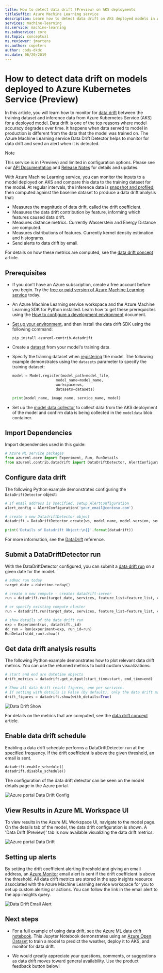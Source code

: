 ```yaml
---
title: How to detect data drift (Preview) on AKS deployments
titleSuffix: Azure Machine Learning service
description: Learn how to detect data drift on AKS deployed models in Azure Machine Learning service.
services: machine-learning
ms.service: machine-learning
ms.subservice: core
ms.topic: conceptual
ms.reviewer: jmartens
ms.author: copeters
author: cody-dkdc
ms.date: 06/20/2019
---
```


# How to detect data drift on models deployed to Azure Kubernetes Service (Preview)
In this article, you will learn how to monitor for [data drift](concept-data-drift.md) between the training dataset and inference data from Azure Kubernetes Service (AKS) for a deployed model. Data drift is one of the top reasons where model accuracy degrades over time. It happens when data served to model in production is different from the data that the model was trained on. The Azure Machine Learning service Data Drift Detector helps to monitor for data drift and send an alert when it is detected.  

> [!Note]
> This service is in (Preview) and limited in configuration options. Please see our [API Documentation](https://docs.microsoft.com/python/api/azureml-contrib-datadrift/?view=azure-ml-py) and [Release Notes](azure-machine-learning-release-notes) for details and updates. 

With Azure Machine Learning service, you can monitor  the inputs to a model deployed on AKS and compare this data to the training dataset for the model. At regular intervals, the inference data is [snapshot and profiled](how-to-explore-prepare-data.md), then computed against the baseline dataset to produce a data drift analysis that: 

+ Measures the magnitude of data drift, called the drift coefficient.
+ Measures the data drift contribution by feature, informing which features caused data drift.
+ Measures distance metrics. Currently Wasserstein and Energy Distance are computed.
+ Measures distributions of features. Currently kernel density estimation and histograms.
+ Send alerts to data drift by email.

For details on how these metrics are computed, see the [data drift concept](concept-data-drift.md) article.

## Prerequisites

- If you don’t have an Azure subscription, create a free account before you begin. Try the [free or paid version of Azure Machine Learning service](https://aka.ms/AMLFree) today.

- An Azure Machine Learning service workspace and the Azure Machine Learning SDK for Python installed. Learn how to get these prerequisites using the [How to configure a development environment](how-to-configure-environment.md) document.

- [Set up your environment](how-to-configure-environment.md), and then install the data drift SDK using the following command:

    ```
    pip install azureml-contrib-datadrift
    ```

- Create a [dataset](how-to-create-register-datasets.md) from your model's training data.

- Specify the training dataset when [registering](concept-model-management-and-deployment.md) the model. The following example demonstrates using the `datasets` parameter to specify the training dataset:

    ```python
    model = Model.register(model_path=model_file,
                        model_name=model_name,
                        workspace=ws,
                        datasets=datasets)

    print(model_name, image_name, service_name, model)
    ```

- Set up the [model data collector](how-to-enable-data-collection.md) to collect data from the AKS deployment of the model and confirm data is being collected in the `modeldata` blob container.

## Import Dependencies 
Import dependencies used in this guide:

```python
# Azure ML service packages 
from azureml.core import Experiment, Run, RunDetails
from azureml.contrib.datadrift import DataDriftDetector, AlertConfiguration
``` 

## Configure data drift 

The following Python example demonstrates configuring the `DataDriftDetector` object:

```python
# if email address is specified, setup AlertConfiguration
alert_config = AlertConfiguration('your_email@contoso.com')

# create a new DatadriftDetector object
datadrift = DataDriftDetector.create(ws, model.name, model.version, services, frequency="Day", alert_config=alert_config)
    
print('Details of Datadrift Object:\n{}'.format(datadrift))
```

For more information, see the [DataDrift](https://docs.microsoft.com/python/api/azureml-contrib-datadrift/?view=azure-ml-py) reference.

## Submit a DataDriftDetector run

With the DataDriftDetector configured, you can submit a [data drift run](https://docs.microsoft.com/python/api/azureml-contrib-datadrift/azureml.contrib.datadrift.datadriftdetector%28class%29?view=azure-ml-py#run-target-date--services--compute-target-name-none--create-compute-target-false--feature-list-none--drift-threshold-none-) on a given date for the model. 

```python
# adhoc run today
target_date = datetime.today()

# create a new compute - creates datadrift-server
run = datadrift.run(target_date, services, feature_list=feature_list, create_compute_target=True)

# or specify existing compute cluster
run = datadrift.run(target_date, services, feature_list=feature_list, compute_target='cpu-cluster')

# show details of the data drift run
exp = Experiment(ws, datadrift._id)
dd_run = Run(experiment=exp, run_id=run)
RunDetails(dd_run).show()
```

## Get data drift analysis results

The following Python example demonstrates how to plot relevant data drift metrics. You can use the returned metrics to build custom visualizations:

```python
# start and end are datetime objects 
drift_metrics = datadrift.get_output(start_time=start, end_time=end)

# Show all data drift result figures, one per serivice.
# If setting with_details is False (by default), only the data drift magnitude will be shown; if it's True, all details will be shown.
drift_figures = datadrift.show(with_details=True)
```

![Data Drift Show](media/how-to-monitor-data-drift/drift_show.png)

For details on the metrics that are computed, see the [data drift concept](concept-data-drift.md) article.

## Enable data drift schedule 

Enabling a data drift schedule performs a DataDriftDetector run at the specified frequency. If the drift coefficient is above the given threshold, an email is sent. 

```python
datadrift.enable_schedule()
datadrift.disable_schedule()
```

The configuration of the data drift detector can be seen on the model details page in the Azure portal.

![Azure portal Data Drift Config](media/how-to-monitor-data-drift/drift_config.png)

## View Results in Azure ML Workspace UI

To view results in the Azure ML Workspace UI, navigate to the model page. On the details tab of the model, the data drift configuration is shown. A 'Data Drift (Preview)' tab is now available visualizing the data drift metrics. 

![Azure portal Data Drift](media/how-to-monitor-data-drift/drift_ui.png)

## Setting up alerts 

By setting the drift coefficient alerting threshold and giving an email address, an [Azure Monitor](https://docs.microsoft.com/azure/azure-monitor/overview) email alert is sent if the drift coefficient is above the threshold. All data drift metrics are stored in the app insights resource associated with the Azure Machine Learning service workspace for you to set up custom alerting or actions. You can follow the link in the email alert to the app insights query.

![Data Drift Email Alert](media/how-to-monitor-data-drift/drift_email.png)

## Next steps

* For a full example of using data drift, see the [Azure ML data drift notebook](https://github.com/Azure/MachineLearningNotebooks/blob/master/how-to-use-azureml/data-drift/azure-ml-datadrift.ipynb). This Jupyter Notebook demonstrates using an [Azure Open Dataset](https://docs.microsoft.com/azure/open-datasets/overview-what-are-open-datasets) to train a model to predict the weather, deploy it to AKS, and monitor for data drift. 

* We would greatly appreciate your questions, comments, or suggestions as data drift moves toward general availability. Use the product feedback button below! 